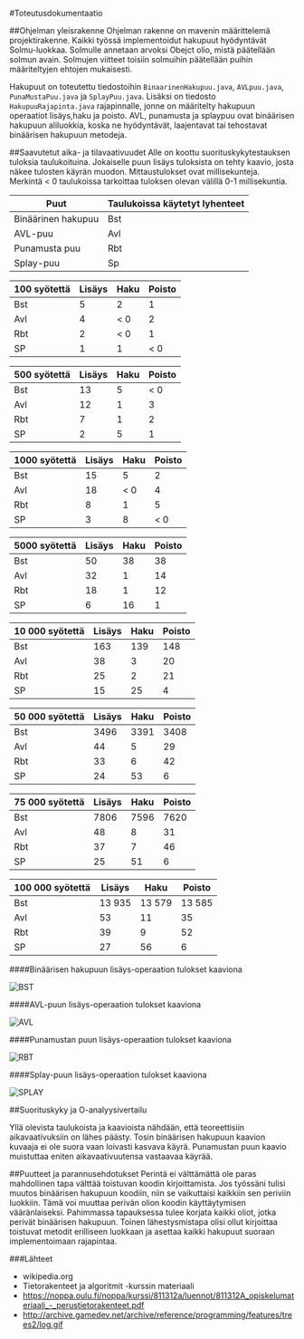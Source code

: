 #Toteutusdokumentaatio

##Ohjelman yleisrakenne
Ohjelman rakenne on mavenin määrittelemä projektirakenne. Kaikki työssä 
implementoidut hakupuut hyödyntävät Solmu-luokkaa. Solmulle annetaan arvoksi Obejct olio, mistä päätellään solmun avain.
Solmujen viitteet toisiin solmuihin päätellään puihin määriteltyjen ehtojen mukaisesti. 

Hakupuut on toteutettu tiedostoihin ```BinaarinenHakupuu.java```, ```AVLpuu.java```, ```PunaMustaPuu.java``` ja ```SplayPuu.java```. Lisäksi on tiedosto ```HakupuuRajapinta.java``` rajapinnalle, jonne on
määritelty hakupuun operaatiot lisäys,haku ja poisto. AVL, punamusta ja splaypuu ovat binäärisen hakupuun aliluokkia, koska ne hyödyntävät, laajentavat tai tehostavat binäärisen hakupuun metodeja.

##Saavutetut aika- ja tilavaativuudet
Alle on koottu suorituskykytestauksen tuloksia taulukoituina. Jokaiselle puun lisäys tuloksista on tehty kaavio, josta näkee tulosten käyrän muodon. Mittaustulokset ovat millisekunteja. Merkintä < 0 taulukoissa tarkoittaa tuloksen olevan välillä 0-1 millisekuntia.

Puut | Taulukoissa käytetyt lyhenteet 
----------------------|----
Binäärinen hakupuu    | Bst
AVL-puu               | Avl
Punamusta puu         | Rbt
Splay-puu             | Sp

100 syötettä  | Lisäys | Haku | Poisto
 ------------- | ------ |------|-------
 Bst | 5 | 2 | 1
 Avl | 4 | < 0 | 2
 Rbt | 2 | < 0 | 1
 SP | 1 | 1 | < 0
 
 500 syötettä  | Lisäys | Haku | Poisto
 ------------- | ------ |------|-------
 Bst | 13 | 5 | < 0
 Avl | 12 | 1 | 3
 Rbt | 7 | 1 | 2
 SP | 2 | 5 | 1
  
 1000 syötettä  | Lisäys | Haku | Poisto
 ------------- | ------ |------|-------
 Bst | 15 | 5 | 2
 Avl | 18 | < 0 | 4
 Rbt | 8 | 1 | 5
 SP | 3 | 8 | < 0
  
 5000 syötettä  | Lisäys | Haku | Poisto
 ------------- | ------ |------|-------
 Bst | 50 | 38 | 38
 Avl | 32 | 1 | 14
 Rbt | 18 | 1 | 12
 SP | 6 | 16 | 1
  
 10 000 syötettä  | Lisäys | Haku | Poisto
 ------------- | ------ |------|-------
 Bst | 163 | 139 | 148
 Avl | 38 | 3 | 20
 Rbt | 25 | 2 | 21
 SP | 15 | 25 | 4
  
 50 000 syötettä  | Lisäys | Haku | Poisto
 ------------- | ------ |------|-------
 Bst | 3496 | 3391 | 3408
 Avl | 44 | 5 | 29
 Rbt | 33 | 6 | 42
 SP | 24 | 53 | 6
  
 75 000 syötettä  | Lisäys | Haku | Poisto
 ------------- | ------ |------|-------
 Bst | 7806 | 7596 | 7620
 Avl | 48 | 8 | 31
 Rbt | 37 | 7 | 46
 SP | 25 | 51 | 6
  
 100 000 syötettä  | Lisäys | Haku | Poisto
 ------------- | ------ |------|-------
 Bst | 13 935 | 13 579 | 13 585
 Avl | 53 | 11 | 35
 Rbt | 39 | 9 | 52
 SP | 27 | 56 | 6
 
####Binäärisen hakupuun lisäys-operaation tulokset kaaviona
 
 ![BST](https://github.com/mihassin/TiraLabra/blob/master/Docs/pics/bst.jpg)
 
####AVL-puun lisäys-operaation tulokset kaaviona
 
 ![AVL](https://github.com/mihassin/TiraLabra/blob/master/Docs/pics/avl.jpg)
 
####Punamustan puun lisäys-operaation tulokset kaaviona
 
 ![RBT](https://github.com/mihassin/TiraLabra/blob/master/Docs/pics/rbt.jpg)
 
####Splay-puun lisäys-operaation tulokset kaaviona
 
 ![SPLAY](https://github.com/mihassin/TiraLabra/blob/master/Docs/pics/splay.jpg)
 
##Suorituskyky ja O-analyysivertailu

Yllä olevista taulukoista ja kaavioista nähdään, että teoreettisiin aikavaativuksiin on lähes päästy. Tosin binäärisen hakupuun kaavion kuvaaja ei ole suora vaan loivasti kasvava käyrä. Punamustan puun kaavio muistuttaa eniten aikavaativuutensa vastaavaa käyrää.

##Puutteet ja parannusehdotukset
Perintä ei välttämättä ole paras mahdollinen tapa välttää toistuvan koodin kirjoittamista. Jos työssäni tulisi muutos binäärisen hakupuun koodiin, niin se vaikuttaisi kaikkiin sen periviin luokkiin. Tämä voi muuttaa perivän olion koodin käyttäytymisen vääränlaiseksi. Pahimmassa tapauksessa tulee korjata kaikki oliot, jotka perivät binäärisen hakupuun. Toinen lähestysmistapa olisi ollut kirjoittaa toistuvat metodit erilliseen luokkaan ja asettaa kaikki hakupuut suoraan implementoimaan rajapintaa.

###Lähteet
* wikipedia.org
* Tietorakenteet ja algoritmit -kurssin materiaali
* https://noppa.oulu.fi/noppa/kurssi/811312a/luennot/811312A_opiskelumateriaali_-_perustietorakenteet.pdf
* http://archive.gamedev.net/archive/reference/programming/features/trees2/log.gif
